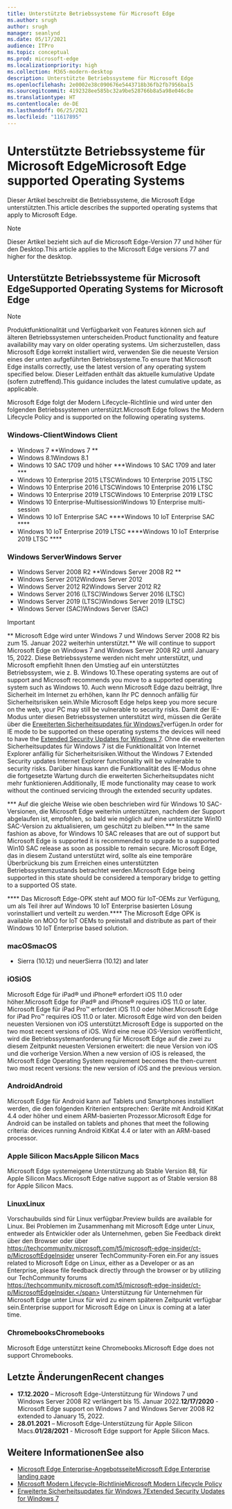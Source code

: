 ```yaml
---
title: Unterstützte Betriebssysteme für Microsoft Edge
ms.author: srugh
author: srugh
manager: seanlynd
ms.date: 05/17/2021
audience: ITPro
ms.topic: conceptual
ms.prod: microsoft-edge
ms.localizationpriority: high
ms.collection: M365-modern-desktop
description: Unterstützte Betriebssysteme für Microsoft Edge
ms.openlocfilehash: 2e0002e38c090676e5443718b36fb2fb7956ba15
ms.sourcegitcommit: 4192328ee585bc32a9be528766b8a5a98e046c8e
ms.translationtype: HT
ms.contentlocale: de-DE
ms.lasthandoff: 06/25/2021
ms.locfileid: "11617895"
---
```

# <a name="microsoft-edge-supported-operating-systems"></a><span data-ttu-id="d4d68-103">Unterstützte Betriebssysteme für Microsoft Edge</span><span class="sxs-lookup"><span data-stu-id="d4d68-103">Microsoft Edge supported Operating Systems</span></span>

<span data-ttu-id="d4d68-104">Dieser Artikel beschreibt die Betriebssysteme, die Microsoft Edge unterstützten.</span><span class="sxs-lookup"><span data-stu-id="d4d68-104">This article describes the supported operating systems that apply to Microsoft Edge.</span></span>

> [!NOTE]
> <span data-ttu-id="d4d68-105">Dieser Artikel bezieht sich auf die Microsoft Edge-Version 77 und höher für den Desktop.</span><span class="sxs-lookup"><span data-stu-id="d4d68-105">This article applies to the Microsoft Edge versions 77 and higher for the desktop.</span></span>

## <a name="supported-operating-systems-for-microsoft-edge"></a><span data-ttu-id="d4d68-106">Unterstützte Betriebssysteme für Microsoft Edge</span><span class="sxs-lookup"><span data-stu-id="d4d68-106">Supported Operating Systems for Microsoft Edge</span></span>

> [!NOTE]
> <span data-ttu-id="d4d68-107">Produktfunktionalität und Verfügbarkeit von Features können sich auf älteren Betriebssystemen unterscheiden.</span><span class="sxs-lookup"><span data-stu-id="d4d68-107">Product functionality and feature availability may vary on older operating systems.</span></span> <span data-ttu-id="d4d68-108">Um sicherzustellen, dass Microsoft Edge korrekt installiert wird, verwenden Sie die neueste Version eines der unten aufgeführten Betriebssysteme.</span><span class="sxs-lookup"><span data-stu-id="d4d68-108">To ensure that Microsoft Edge installs correctly, use the latest version of any operating system specified below.</span></span> <span data-ttu-id="d4d68-109">Dieser Leitfaden enthält das aktuelle kumulative Update (sofern zutreffend).</span><span class="sxs-lookup"><span data-stu-id="d4d68-109">This guidance includes the latest cumulative update, as applicable.</span></span>


<span data-ttu-id="d4d68-110">Microsoft Edge folgt der Modern Lifecycle-Richtlinie und wird unter den folgenden Betriebssystemen unterstützt.</span><span class="sxs-lookup"><span data-stu-id="d4d68-110">Microsoft Edge follows the Modern Lifecycle Policy and is supported on the following operating systems.</span></span>

### <a name="windows-client"></a><span data-ttu-id="d4d68-111">Windows-Client</span><span class="sxs-lookup"><span data-stu-id="d4d68-111">Windows Client</span></span>

- <span data-ttu-id="d4d68-112">Windows 7 \*\*</span><span class="sxs-lookup"><span data-stu-id="d4d68-112">Windows 7 \*\*</span></span>
- <span data-ttu-id="d4d68-113">Windows 8.1</span><span class="sxs-lookup"><span data-stu-id="d4d68-113">Windows 8.1</span></span>
- <span data-ttu-id="d4d68-114">Windows 10 SAC 1709 und höher \*\*\*</span><span class="sxs-lookup"><span data-stu-id="d4d68-114">Windows 10 SAC 1709 and later \*\*\*</span></span>
- <span data-ttu-id="d4d68-115">Windows 10 Enterprise 2015 LTSC</span><span class="sxs-lookup"><span data-stu-id="d4d68-115">Windows 10 Enterprise 2015 LTSC</span></span>
- <span data-ttu-id="d4d68-116">Windows 10 Enterprise 2016 LTSC</span><span class="sxs-lookup"><span data-stu-id="d4d68-116">Windows 10 Enterprise 2016 LTSC</span></span>
- <span data-ttu-id="d4d68-117">Windows 10 Enterprise 2019 LTSC</span><span class="sxs-lookup"><span data-stu-id="d4d68-117">Windows 10 Enterprise 2019 LTSC</span></span>
- <span data-ttu-id="d4d68-118">Windows 10 Enterprise-Multisession</span><span class="sxs-lookup"><span data-stu-id="d4d68-118">Windows 10 Enterprise multi-session</span></span>
- <span data-ttu-id="d4d68-119">Windows 10 IoT Enterprise SAC \*\*\*\*</span><span class="sxs-lookup"><span data-stu-id="d4d68-119">Windows 10 IoT Enterprise SAC \*\*\*\*</span></span>
- <span data-ttu-id="d4d68-120">Windows 10 IoT Enterprise 2019 LTSC \*\*\*\*</span><span class="sxs-lookup"><span data-stu-id="d4d68-120">Windows 10 IoT Enterprise 2019 LTSC \*\*\*\*</span></span>

### <a name="windows-server"></a><span data-ttu-id="d4d68-121">Windows Server</span><span class="sxs-lookup"><span data-stu-id="d4d68-121">Windows Server</span></span>

- <span data-ttu-id="d4d68-122">Windows Server 2008 R2 \*\*</span><span class="sxs-lookup"><span data-stu-id="d4d68-122">Windows Server 2008 R2 \*\*</span></span>
- <span data-ttu-id="d4d68-123">Windows Server 2012</span><span class="sxs-lookup"><span data-stu-id="d4d68-123">Windows Server 2012</span></span>
- <span data-ttu-id="d4d68-124">Windows Server 2012 R2</span><span class="sxs-lookup"><span data-stu-id="d4d68-124">Windows Server 2012 R2</span></span>
- <span data-ttu-id="d4d68-125">Windows Server 2016 (LTSC)</span><span class="sxs-lookup"><span data-stu-id="d4d68-125">Windows Server 2016 (LTSC)</span></span>
- <span data-ttu-id="d4d68-126">Windows Server 2019 (LTSC)</span><span class="sxs-lookup"><span data-stu-id="d4d68-126">Windows Server 2019 (LTSC)</span></span>
- <span data-ttu-id="d4d68-127">Windows Server (SAC)</span><span class="sxs-lookup"><span data-stu-id="d4d68-127">Windows Server (SAC)</span></span>

> [!IMPORTANT]
> <span data-ttu-id="d4d68-128">\*\* Microsoft Edge wird unter Windows 7 und Windows Server 2008 R2 bis zum 15. Januar 2022 weiterhin unterstützt.</span><span class="sxs-lookup"><span data-stu-id="d4d68-128">\*\* We will continue to support Microsoft Edge on Windows 7 and Windows Server 2008 R2 until January 15, 2022.</span></span> <span data-ttu-id="d4d68-129">Diese Betriebssysteme werden nicht mehr unterstützt, und Microsoft empfiehlt Ihnen den Umstieg auf ein unterstütztes Betriebssystem, wie z. B. Windows 10.</span><span class="sxs-lookup"><span data-stu-id="d4d68-129">These operating systems are out of support and Microsoft recommends you move to a supported operating system such as Windows 10.</span></span> <span data-ttu-id="d4d68-130">Auch wenn Microsoft Edge dazu beiträgt, Ihre Sicherheit im Internet zu erhöhen, kann Ihr PC dennoch anfällig für Sicherheitsrisiken sein.</span><span class="sxs-lookup"><span data-stu-id="d4d68-130">While Microsoft Edge helps keep you more secure on the web, your PC may still be vulnerable to security risks.</span></span> <span data-ttu-id="d4d68-131">Damit der IE-Modus unter diesen Betriebssystemen unterstützt wird, müssen die Geräte über die [Erweiterten Sicherheitsupdates für Windows7](https://support.microsoft.com/help/4527878/faq-about-extended-security-updates-for-windows-7)verfügen.</span><span class="sxs-lookup"><span data-stu-id="d4d68-131">In order for IE mode to be supported on these operating systems the devices will need to have the [Extended Security Updates for Windows 7](https://support.microsoft.com/help/4527878/faq-about-extended-security-updates-for-windows-7).</span></span> <span data-ttu-id="d4d68-132">Ohne die erweiterten Sicherheitsupdates für Windows 7 ist die Funktionalität von Internet Explorer anfällig für Sicherheitsrisiken.</span><span class="sxs-lookup"><span data-stu-id="d4d68-132">Without the Windows 7 Extended Security updates Internet Explorer functionality will be vulnerable to security risks.</span></span> <span data-ttu-id="d4d68-133">Darüber hinaus kann die Funktionalität des IE-Modus ohne die fortgesetzte Wartung durch die erweiterten Sicherheitsupdates nicht mehr funktionieren.</span><span class="sxs-lookup"><span data-stu-id="d4d68-133">Additionally, IE mode functionality may cease to work without the continued servicing through the extended security updates.</span></span>  
>
> <span data-ttu-id="d4d68-134">\*\*\* Auf die gleiche Weise wie oben beschrieben wird für Windows 10 SAC-Versionen, die Microsoft Edge weiterhin unterstützen, nachdem der Support abgelaufen ist, empfohlen, so bald wie möglich auf eine unterstützte Win10 SAC-Version zu aktualisieren, um geschützt zu bleiben.</span><span class="sxs-lookup"><span data-stu-id="d4d68-134">\*\*\* In the same fashion as above, for Windows 10 SAC releases that are out of support but Microsoft Edge is supported it is recommended to upgrade to a supported Win10 SAC release as soon as possible to remain secure.</span></span> <span data-ttu-id="d4d68-135">Microsoft Edge, das in diesem Zustand unterstützt wird, sollte als eine temporäre Überbrückung bis zum Erreichen eines unterstützten Betriebssystemzustands betrachtet werden.</span><span class="sxs-lookup"><span data-stu-id="d4d68-135">Microsoft Edge being supported in this state should be considered a temporary bridge to getting to a supported OS state.</span></span>
>
> <span data-ttu-id="d4d68-136">\*\*\*\* Das Microsoft Edge-OPK steht auf MOO für IoT-OEMs zur Verfügung, um als Teil ihrer auf Windows 10 IoT Enterprise basierten Lösung vorinstalliert und verteilt zu werden.</span><span class="sxs-lookup"><span data-stu-id="d4d68-136">\*\*\*\* The Microsoft Edge OPK is available on MOO for IoT OEMs to preinstall and distribute as part of their Windows 10 IoT Enterprise based solution.</span></span>

### <a name="macos"></a><span data-ttu-id="d4d68-137">macOS</span><span class="sxs-lookup"><span data-stu-id="d4d68-137">macOS</span></span>

- <span data-ttu-id="d4d68-138">Sierra (10.12) und neuer</span><span class="sxs-lookup"><span data-stu-id="d4d68-138">Sierra (10.12) and later</span></span>

### <a name="ios"></a><span data-ttu-id="d4d68-139">iOS</span><span class="sxs-lookup"><span data-stu-id="d4d68-139">iOS</span></span>

<span data-ttu-id="d4d68-140">Microsoft Edge für iPad&reg; und iPhone&reg; erfordert iOS 11.0 oder höher.</span><span class="sxs-lookup"><span data-stu-id="d4d68-140">Microsoft Edge for iPad&reg; and iPhone&reg; requires iOS 11.0 or later.</span></span> <span data-ttu-id="d4d68-141">Microsoft Edge für iPad Pro&trade; erfordert iOS 11.0 oder höher.</span><span class="sxs-lookup"><span data-stu-id="d4d68-141">Microsoft Edge for iPad Pro&trade; requires iOS 11.0 or later.</span></span> <span data-ttu-id="d4d68-142">Microsoft Edge wird von den beiden neuesten Versionen von iOS unterstützt.</span><span class="sxs-lookup"><span data-stu-id="d4d68-142">Microsoft Edge is supported on the two most recent versions of iOS.</span></span> <span data-ttu-id="d4d68-143">Wird eine neue iOS-Version veröffentlicht, wird die Betriebssystemanforderung für Microsoft Edge auf die zwei zu diesem Zeitpunkt neuesten Versionen erweitert: die neue Version von iOS und die vorherige Version.</span><span class="sxs-lookup"><span data-stu-id="d4d68-143">When a new version of iOS is released, the Microsoft Edge Operating System requirement becomes the then-current two most recent versions: the new version of iOS and the previous version.</span></span>

### <a name="android"></a><span data-ttu-id="d4d68-144">Android</span><span class="sxs-lookup"><span data-stu-id="d4d68-144">Android</span></span>

<span data-ttu-id="d4d68-145">Microsoft Edge für Android kann auf Tablets und Smartphones installiert werden, die den folgenden Kriterien entsprechen: Geräte mit Android KitKat 4.4 oder höher und einem ARM-basierten Prozessor.</span><span class="sxs-lookup"><span data-stu-id="d4d68-145">Microsoft Edge for Android can be installed on tablets and phones that meet the following criteria: devices running Android KitKat 4.4 or later with an ARM-based processor.</span></span>

### <a name="apple-silicon-macs"></a><span data-ttu-id="d4d68-146">Apple Silicon Macs</span><span class="sxs-lookup"><span data-stu-id="d4d68-146">Apple Silicon Macs</span></span>

<span data-ttu-id="d4d68-147">Microsoft Edge systemeigene Unterstützung ab Stable Version 88, für Apple Silicon Macs.</span><span class="sxs-lookup"><span data-stu-id="d4d68-147">Microsoft Edge native support as of Stable version 88 for Apple Silicon Macs.</span></span>

### <a name="linux"></a><span data-ttu-id="d4d68-148">Linux</span><span class="sxs-lookup"><span data-stu-id="d4d68-148">Linux</span></span>

<span data-ttu-id="d4d68-149">Vorschaubuilds sind für Linux verfügbar.</span><span class="sxs-lookup"><span data-stu-id="d4d68-149">Preview builds are available for Linux.</span></span> <span data-ttu-id="d4d68-150">Bei Problemen im Zusammenhang mit Microsoft Edge unter Linux, entweder als Entwickler oder als Unternehmen, geben Sie Feedback direkt über den Browser oder über https://techcommunity.microsoft.com/t5/microsoft-edge-insider/ct-p/MicrosoftEdgeInsider unserer TechCommunity-Foren ein.</span><span class="sxs-lookup"><span data-stu-id="d4d68-150">For any issues related to Microsoft Edge on Linux, either as a Developer or as an Enterprise, please file feedback directly through the browser or by utilizing our TechCommunity forums https://techcommunity.microsoft.com/t5/microsoft-edge-insider/ct-p/MicrosoftEdgeInsider.</span></span> <span data-ttu-id="d4d68-151">Unterstützung für Unternehmen für Microsoft Edge unter Linux für wird zu einem späteren Zeitpunkt verfügbar sein.</span><span class="sxs-lookup"><span data-stu-id="d4d68-151">Enterprise support for Microsoft Edge on Linux is coming at a later time.</span></span>

### <a name="chromebooks"></a><span data-ttu-id="d4d68-152">Chromebooks</span><span class="sxs-lookup"><span data-stu-id="d4d68-152">Chromebooks</span></span>

<span data-ttu-id="d4d68-153">Microsoft Edge unterstützt keine Chromebooks.</span><span class="sxs-lookup"><span data-stu-id="d4d68-153">Microsoft Edge does not support Chromebooks.</span></span>

## <a name="recent-changes"></a><span data-ttu-id="d4d68-154">Letzte Änderungen</span><span class="sxs-lookup"><span data-stu-id="d4d68-154">Recent changes</span></span>

- <span data-ttu-id="d4d68-155">**17.12.2020** – Microsoft Edge-Unterstützung für Windows 7 und Windows Server 2008 R2 verlängert bis 15. Januar 2022.</span><span class="sxs-lookup"><span data-stu-id="d4d68-155">**12/17/2020** - Microsoft Edge support on Windows 7 and Windows Server 2008 R2 extended to January 15, 2022.</span></span>
- <span data-ttu-id="d4d68-156">**28.01.2021** – Microsoft Edge-Unterstützung für Apple Silicon Macs.</span><span class="sxs-lookup"><span data-stu-id="d4d68-156">**01/28/2021** - Microsoft Edge support for Apple Silicon Macs.</span></span>

## <a name="see-also"></a><span data-ttu-id="d4d68-157">Weitere Informationen</span><span class="sxs-lookup"><span data-stu-id="d4d68-157">See also</span></span>

- [<span data-ttu-id="d4d68-158">Microsoft Edge Enterprise-Angebotsseite</span><span class="sxs-lookup"><span data-stu-id="d4d68-158">Microsoft Edge Enterprise landing page</span></span>](https://aka.ms/EdgeEnterprise)
- [<span data-ttu-id="d4d68-159">Microsoft Modern Lifecycle-Richtlinie</span><span class="sxs-lookup"><span data-stu-id="d4d68-159">Microsoft Modern Lifecycle Policy</span></span>](https://support.microsoft.com/help/30881/modern-lifecycle-policy)
- [<span data-ttu-id="d4d68-160">Erweiterte Sicherheitsupdates für Windows 7</span><span class="sxs-lookup"><span data-stu-id="d4d68-160">Extended Security Updates for Windows 7</span></span>](https://support.microsoft.com/help/4527878/faq-about-extended-security-updates-for-windows-7)

